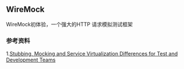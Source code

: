 ## WireMock

WireMock初体验，一个强大的HTTP 请求模拟测试框架


### 参考资料

1.[Stubbing, Mocking and Service Virtualization Differences for Test and Development Teams](https://www.infoq.com/articles/stubbing-mocking-service-virtualization-differences/)